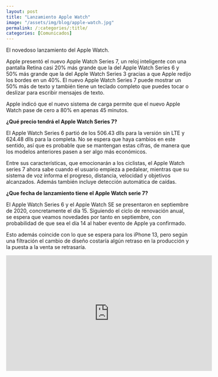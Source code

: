 ```yaml
---
layout: post
title: "Lanzamiento Apple Watch"
image: "/assets/img/blog/apple-watch.jpg"
permalink: /:categories/:title/
categories: [Comunicados]
---
```


El novedoso lanzamiento del Apple Watch.



Apple presentó el nuevo Apple Watch Series 7, un reloj inteligente con una pantalla Retina casi 20% más grande que la del Apple Watch Series 6 y 50% más grande que la del Apple Watch Series 3 gracias a que Apple redijo los bordes en un 40%. El nuevo Apple Watch Series 7 puede mostrar un 50% más de texto y también tiene un teclado completo que puedes tocar o deslizar para escribir mensajes de texto.

Apple indicó que el nuevo sistema de carga permite que el nuevo Apple Watch pase de cero a 80% en apenas 45 minutos.

**¿Qué precio tendrá el Apple Watch Series 7?**

El Apple Watch Series 6 partió de los 506.43 dlls para la versión sin LTE y 624.48 dlls para la completa. No se espera que haya cambios en este sentido, así que es probable que se mantengan estas cifras, de manera que los modelos anteriores pasen a ser algo más económicos.

Entre sus características, que emocionarán a los ciclistas, el Apple Watch series 7 ahora sabe cuando el usuario empieza a pedalear, mientras que su sistema de voz informa el progreso, distancia, velocidad y objetivos alcanzados. Además también incluye detección automática de caídas.

**¿Que fecha de lanzamiento tiene el Apple Watch serie 7?**

El Apple Watch Series 6 y el Apple Watch SE se presentaron en septiembre de 2020, concretamente el día 15. Siguiendo el ciclo de renovación anual, se espera que veamos novedades por tanto en septiembre, con probabilidad de que sea el día 14 al haber evento de Apple ya confirmado.

Esto además coincide con lo que se espera para los iPhone 13, pero según una filtración el cambio de diseño costaría algún retraso en la producción y la puesta a la venta se retrasaría.

<div class="embed-responsive embed-responsive-16by9">

<iframe width="560" height="315" src="https://www.youtube.com/embed/MMdQ-gWBNZE" title="YouTube video player" frameborder="0" allow="accelerometer; autoplay; clipboard-write; encrypted-media; gyroscope; picture-in-picture" allowfullscreen></iframe>